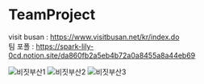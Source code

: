 

# TeamProject

visit busan : https://www.visitbusan.net/kr/index.do  
팀 포폴 : https://spark-lily-0cd.notion.site/da860fb2a5eb4b72a0a8455a8a44eb69  

![비짓부산1](https://github.com/user-attachments/assets/78ee85e8-d9c8-4272-901f-77d90e15fbc1)
![비짓부산2](https://github.com/user-attachments/assets/e0bbd119-c42c-43aa-b6bf-bef452121ec6)
![비짓부산3](https://github.com/user-attachments/assets/47bfd0aa-bc2d-4118-9dde-044b124c0cca)
